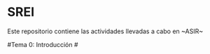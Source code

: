 # SREI 
Este repositorio contiene las actividades llevadas a cabo en ~ASIR~

#Tema 0: Introducción #


